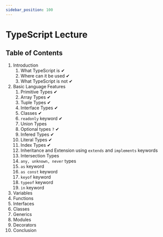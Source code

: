 ```yaml
---
sidebar_position: 100
---
```


# TypeScript Lecture

## Table of Contents
1. Introduction
   1. What TypeScript is ✔
   2. Where can it be used ✔
   3. What TypeScript is not ✔
2. Basic Language Features 
   1. Primitive Types ✔
   2. Array Types ✔
   3. Tuple Types ✔
   4. Interface Types ✔
   5. Classes ✔
   6. `readonly` keyword ✔
   7. Union Types
   8. Optional types `?` ✔
   9. Infered Types ✔
   10. Literal Types ✔
   11. Index Types ✔
   12. Inheritance and Extension using `extends` and `implements` keywords
   13. Intersection Types
   14. `any, unknown, never` types
   15. `as` keyword
   16. `as const` keyword
   17. `keyof` keyword
   18. `typeof` keyword
   19. `in` keyword
3. Variables
4. Functions
5. Interfaces
6. Classes
7. Generics
8. Modules
9.  Decorators
10. Conclusion